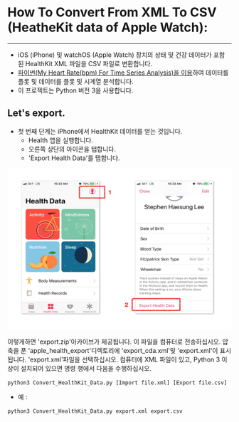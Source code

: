 # How To Convert From XML To CSV (HeatheKit data of Apple Watch):

***

* iOS (iPhone) 및 watchOS (Apple Watch) 장치의 상태 및 건강 데이터가 포함 된 HealthKit XML 파일을 CSV 파일로 변환합니다. 
* [파이썬(My Heart Rate(bpm) For Time Series Analysis)을 이용](https://github.com/leehaesung/My_Heart_Rate_For_Time_Series_Analysis)하여 데이터를 플롯 및 데이터를 플롯 및 시계열 분석합니다.
* 이 프로젝트는 Python 버전 3을 사용합니다.

## Let's export.
* 첫 번째 단계는 iPhone에서 HealthKit 데이터를 얻는 것입니다.
  * Health 앱을 실행합니다.
  * 오른쪽 상단의 아이콘을 탭합니다.
  * 'Export Health Data'를 탭합니다.

![HowToExportHealthKitData](https://raw.githubusercontent.com/leehaesung/My_Heart_Rate_For_Time_Series_Analysis/master/01_Images/HowToExportHealthKitData.png)

이렇게하면 'export.zip'아카이브가 제공됩니다. 이 파일을 컴퓨터로 전송하십시오. 압축을 푼 'apple_health_export'디렉토리에 'export_cda.xml'및 'export.xml'이 표시됩니다. 'export.xml'파일을 선택하십시오. 컴퓨터에 XML 파일이 있고, Python 3 이상이 설치되어 있으면 명령 행에서 다음을 수행하십시오.

```
python3 Convert_HealthKit_Data.py [Import file.xml] [Export file.csv]
```

* 예 :

```
python3 Convert_HealthKit_Data.py export.xml export.csv
```
